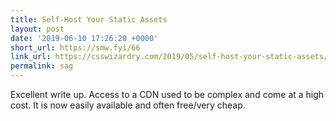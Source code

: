 ```yaml
---
title: Self-Host Your Static Assets
layout: post
date: '2019-06-10 17:26:20 +0000'
short_url: https://smw.fyi/66
link_url: https://csswizardry.com/2019/05/self-host-your-static-assets/
permalink: sag
---
```

Excellent write up. Access to a CDN used to be complex and come at a high cost. It is now easily available and often free/very cheap.
